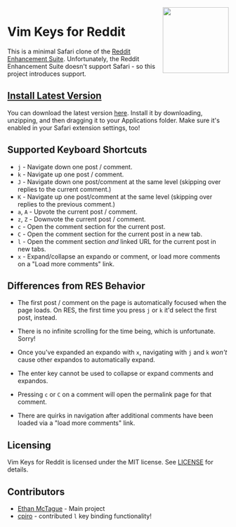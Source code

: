 <img src="http://cdn.jsdelivr.net/gh/emctague/vim-keys-for-reddit/Vim%20Keys%20for%20Reddit/Assets.xcassets/AppIcon.appiconset/Artboard%201%40256.png" align="right" width="150"/>

# Vim Keys for Reddit

This is a minimal Safari clone of the [Reddit Enhancement Suite](https://redditenhancementsuite.com).
Unfortunately, the Reddit Enhancement Suite doesn't support Safari - so this project introduces support.

##  [Install Latest Version](https://github.com/emctague/vim-keys-for-reddit/releases/latest/download/Vim.Keys.for.Reddit.zip)

You can download the latest version [here](https://github.com/emctague/vim-keys-for-reddit/releases/latest). Install it by downloading, unzipping, and then dragging it to your Applications folder. Make sure it's enabled in your Safari extension settings, too!

## Supported Keyboard Shortcuts

* `j`  -  Navigate down one post / comment.
* `k`  -  Navigate up one post / comment.
* `J`  -  Navigate down one post/comment at the same level (skipping over replies to the current comment.)
* `K`  -  Navigate up one post/comment at the same level (skipping over replies to the previous comment.)
* `a`, `A`  -  Upvote the current post / comment.
* `z`, `Z`  -  Downvote the current post / comment.
* `c`  -  Open the comment section for the current post.
* `C`  -  Open the comment section for the current post in a new tab.
* `l`  -  Open the comment section *and* linked URL for the current post in new tabs.
* `x`  -  Expand/collapse an expando or comment, or load more comments on a "Load more comments" link.

## Differences from RES Behavior

* The first post / comment on the page is automatically focused when the page loads. On RES, the first time you press `j` or `k` it'd select the first post, instead.

* There is no infinite scrolling for the time being, which is unfortunate. Sorry!

* Once you've expanded an expando with `x`, navigating with `j` and `k` *won't* cause other expandos to automatically expand.

* The enter key cannot be used to collapse or expand comments and expandos.

* Pressing `c`  or `C` on a comment will open the permalink page for that comment.

* There are quirks in navigation after additional comments have been loaded via a "load more comments" link.

## Licensing

Vim Keys for Reddit is licensed under the MIT license. See [LICENSE](LICENSE) for details.

## Contributors

* [Ethan McTague](https://github.com/emctague) - Main project
* [cpiro](https://github.com/cpiro) - contributed `l` key binding functionality!
